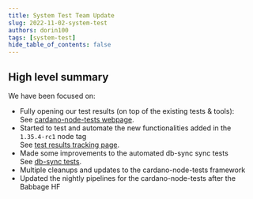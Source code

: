 ```yaml
---
title: System Test Team Update
slug: 2022-11-02-system-test
authors: dorin100
tags: [system-test]
hide_table_of_contents: false
---
```


## High level summary

We have been focused on:
* Fully opening our test results (on top of the existing tests & tools):  
  See [cardano-node-tests webpage](https://input-output-hk.github.io/cardano-node-tests/).
* Started to test and automate the new functionalities added in the `1.35.4-rc1` node tag  
  See [test results tracking page](https://github.com/input-output-hk/cardano-node-tests/blob/tag_test_1.35.4_rc1/src_docs/source/test_results/node/tag_1_35_4_rc1.rst).
* Made some improvements to the automated db-sync sync tests  
  See [db-sync tests](https://github.com/input-output-hk/cardano-node-tests/tree/db_sync_tests/db_sync_tests).
* Multiple cleanups and updates to the cardano-node-tests framework
* Updated the nightly pipelines for the cardano-node-tests after the Babbage HF
